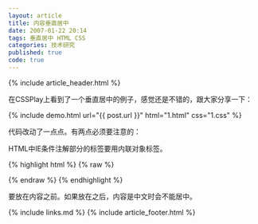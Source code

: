 ```yaml
---
layout: article
title: 内容垂直居中
date: 2007-01-22 20:14
tags: 垂直居中 HTML CSS
categories: 技术研究
published: true
code: true
---
```


{% include  article_header.html %}

在CSSPlay上看到了一个垂直居中的例子，感觉还是不错的，跟大家分享一下：

{% include demo.html url="{{ post.url }}" html="1.html" css="1.css" %}

代码改动了一点点。有两点必须要注意的：

HTML中IE条件注解部分的标签要用内联对象标签。

{% highlight html %}
{% raw %}
<!--[if IE]><span class="edge"></span><![endif]-->
{% endraw %}
{% endhighlight %}

要放在内容之前。如果放在之后，内容是中文时会不能居中。

{% include links.md %}
{% include article_footer.html %}
